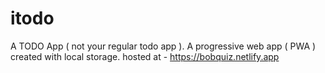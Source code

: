 # itodo
A TODO App ( not your regular todo app ).
A progressive web app ( PWA ) created with local storage.
hosted at - https://bobquiz.netlify.app
